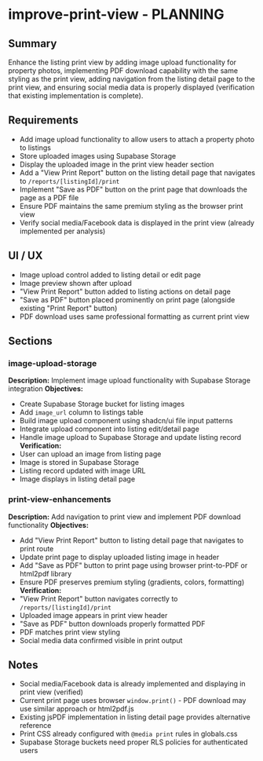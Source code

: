 # improve-print-view - PLANNING

## Summary
Enhance the listing print view by adding image upload functionality for property photos, implementing PDF download capability with the same styling as the print view, adding navigation from the listing detail page to the print view, and ensuring social media data is properly displayed (verification that existing implementation is complete).

## Requirements
- Add image upload functionality to allow users to attach a property photo to listings
- Store uploaded images using Supabase Storage
- Display the uploaded image in the print view header section
- Add a "View Print Report" button on the listing detail page that navigates to `/reports/[listingId]/print`
- Implement "Save as PDF" button on the print page that downloads the page as a PDF file
- Ensure PDF maintains the same premium styling as the browser print view
- Verify social media/Facebook data is displayed in the print view (already implemented per analysis)

## UI / UX
- Image upload control added to listing detail or edit page
- Image preview shown after upload
- "View Print Report" button added to listing actions on detail page
- "Save as PDF" button placed prominently on print page (alongside existing "Print Report" button)
- PDF download uses same professional formatting as current print view

## Sections

### image-upload-storage
**Description:** Implement image upload functionality with Supabase Storage integration
**Objectives:**
- Create Supabase Storage bucket for listing images
- Add `image_url` column to listings table
- Build image upload component using shadcn/ui file input patterns
- Integrate upload component into listing edit/detail page
- Handle image upload to Supabase Storage and update listing record
**Verification:**
- User can upload an image from listing page
- Image is stored in Supabase Storage
- Listing record updated with image URL
- Image displays in listing detail page

### print-view-enhancements
**Description:** Add navigation to print view and implement PDF download functionality
**Objectives:**
- Add "View Print Report" button to listing detail page that navigates to print route
- Update print page to display uploaded listing image in header
- Add "Save as PDF" button to print page using browser print-to-PDF or html2pdf library
- Ensure PDF preserves premium styling (gradients, colors, formatting)
**Verification:**
- "View Print Report" button navigates correctly to `/reports/[listingId]/print`
- Uploaded image appears in print view header
- "Save as PDF" button downloads properly formatted PDF
- PDF matches print view styling
- Social media data confirmed visible in print output

## Notes
- Social media/Facebook data is already implemented and displaying in print view (verified)
- Current print page uses browser `window.print()` - PDF download may use similar approach or html2pdf.js
- Existing jsPDF implementation in listing detail page provides alternative reference
- Print CSS already configured with `@media print` rules in globals.css
- Supabase Storage buckets need proper RLS policies for authenticated users
